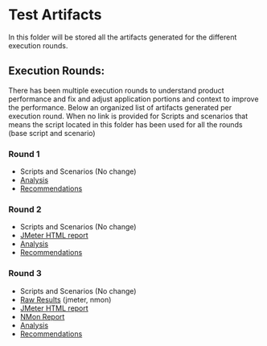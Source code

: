 # Test Artifacts
In this folder will be stored all the artifacts generated for the different execution rounds.

## Execution Rounds:
There has been multiple execution rounds to understand product performance and fix and adjust application portions and context to improve the performance. Below an organized list of artifacts generated per execution round.
When no link is provided for Scripts and scenarios that means the script located in this folder has been used for all the rounds (base script and scenario)

### Round 1
- Scripts and Scenarios (No change)
- [Analysis](round1/execution-log-r1.md)
- [Recommendations](round1/recomendations-r1.md)
### Round 2
- Scripts and Scenarios (No change)
- [JMeter HTML report](round2/README.md)
- [Analysis](round2/execution-log-r2.md)
- [Recommendations](round2/recommendations-r2.md)
### Round 3
- Scripts and Scenarios (No change)
- [Raw Results](rawdata/) (jmeter, nmon)
- [JMeter HTML report](html_report/)
- [NMon Report](uvdesk_231103_1126.nmon.xlsx)
- [Analysis](execution-log-r3.md)
- [Recommendations](recommendations-r3.md)
